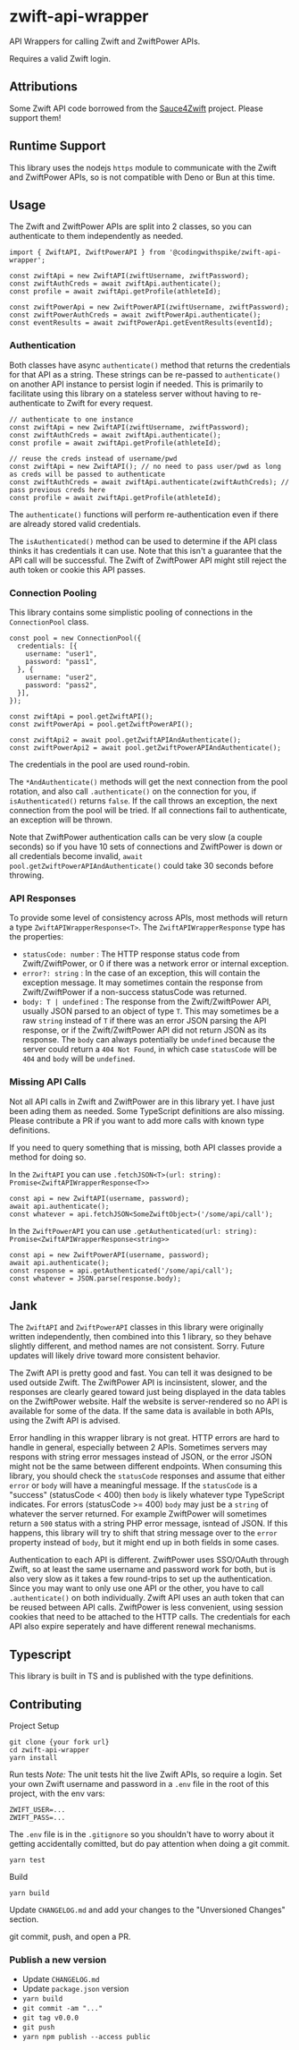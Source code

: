 # zwift-api-wrapper

API Wrappers for calling Zwift and ZwiftPower APIs.

Requires a valid Zwift login.

## Attributions

Some Zwift API code borrowed from the [Sauce4Zwift](https://github.com/SauceLLC/sauce4zwift) project. Please support them!

## Runtime Support

This library uses the nodejs `https` module to communicate with the Zwift and ZwiftPower APIs, so is not compatible with Deno or Bun at this time.

## Usage

The Zwift and ZwiftPower APIs are split into 2 classes, so you can authenticate to them independently as needed.

```
import { ZwiftAPI, ZwiftPowerAPI } from '@codingwithspike/zwift-api-wrapper';

const zwiftApi = new ZwiftAPI(zwiftUsername, zwiftPassword);
const zwiftAuthCreds = await zwiftApi.authenticate();
const profile = await zwiftApi.getProfile(athleteId);

const zwiftPowerApi = new ZwiftPowerAPI(zwiftUsername, zwiftPassword);
const zwiftPowerAuthCreds = await zwiftPowerApi.authenticate();
const eventResults = await zwiftPowerApi.getEventResults(eventId);
```

### Authentication

Both classes have async `authenticate()` method that returns the credentials for that API as a string. These strings can be re-passed to `authenticate()` on another API instance to persist login if needed. This is primarily to facilitate using this library on a stateless server without having to re-authenticate to Zwift for every request.

```
// authenticate to one instance
const zwiftApi = new ZwiftAPI(zwiftUsername, zwiftPassword);
const zwiftAuthCreds = await zwiftApi.authenticate();
const profile = await zwiftApi.getProfile(athleteId);

// reuse the creds instead of username/pwd
const zwiftApi = new ZwiftAPI(); // no need to pass user/pwd as long as creds will be passed to authenticate
const zwiftAuthCreds = await zwiftApi.authenticate(zwiftAuthCreds); // pass previous creds here
const profile = await zwiftApi.getProfile(athleteId);
```

The `authenticate()` functions will perform re-authentication even if there are already stored valid credentials.

The `isAuthenticated()` method can be used to determine if the API class thinks it has credentials it can use. Note that this isn't a guarantee that the API call will be successful. The Zwift of ZwiftPower API might still reject the auth token or cookie this API passes.

### Connection Pooling

This library contains some simplistic pooling of connections in the `ConnectionPool` class.

```
const pool = new ConnectionPool({
  credentials: [{
    username: "user1",
    password: "pass1",
  }, {
    username: "user2",
    password: "pass2",
  }],
});

const zwiftApi = pool.getZwiftAPI();
const zwiftPowerApi = pool.getZwiftPowerAPI();

const zwiftApi2 = await pool.getZwiftAPIAndAuthenticate();
const zwiftPowerApi2 = await pool.getZwiftPowerAPIAndAuthenticate();
```

The credentials in the pool are used round-robin.

The `*AndAuthenticate()` methods will get the next connection from the pool rotation, and also call `.authenticate()` on the connection for you, if `isAuthenticated()` returns `false`. If the call throws an exception, the next connection from the pool will be tried. If all connections fail to authenticate, an exception will be thrown.

Note that ZwiftPower authentication calls can be very slow (a couple seconds) so if you have 10 sets of connections and ZwiftPower is down or all credentials become invalid, `await pool.getZwiftPowerAPIAndAuthenticate()` could take 30 seconds before throwing.

### API Responses

To provide some level of consistency across APIs, most methods will return a type `ZwiftAPIWrapperResponse<T>`.
The `ZwiftAPIWrapperResponse` type has the properties:

* `statusCode: number` : The HTTP response status code from Zwift/ZwiftPower, or 0 if there was a network error or internal exception.
* `error?: string` : In the case of an exception, this will contain the exception message. It may sometimes contain the response from Zwift/ZwiftPower if a non-success statusCode was returned.
* `body: T | undefined` : The response from the Zwift/ZwiftPower API, usually JSON parsed to an object of type `T`. This may sometimes be a raw `string` instead of `T` if there was an error JSON parsing the API response, or if the Zwift/ZwiftPower API did not return JSON as its response. The `body` can always potentially be `undefined` because the server could return a `404 Not Found`, in which case `statusCode` will be `404` and `body` will be `undefined`.

### Missing API Calls

Not all API calls in Zwift and ZwiftPower are in this library yet. I have just been ading them as needed. Some TypeScript definitions are also missing. Please contribute a PR if you want to add more calls with known type definitions.

If you need to query something that is missing, both API classes provide a method for doing so.

In the `ZwiftAPI` you can use `.fetchJSON<T>(url: string): Promise<ZwiftAPIWrapperResponse<T>>`
```
const api = new ZwiftAPI(username, password);
await api.authenticate();
const whatever = api.fetchJSON<SomeZwiftObject>('/some/api/call');
```

In the `ZwiftPowerAPI` you can use `.getAuthenticated(url: string): Promise<ZwiftAPIWrapperResponse<string>>`
```
const api = new ZwiftPowerAPI(username, password);
await api.authenticate();
const response = api.getAuthenticated('/some/api/call');
const whatever = JSON.parse(response.body);
```

## Jank

The `ZwiftAPI` and `ZwiftPowerAPI` classes in this library were originally written independently, then combined into this 1 library, so they behave slightly different, and method names are not consistent. Sorry. Future updates will likely drive toward more consistent behavior.

The Zwift API is pretty good and fast. You can tell it was designed to be used outside Zwift.
The ZwiftPower API is incinsistent, slower, and the responses are clearly geared toward just being displayed in the data tables on the ZwiftPower website. Half the website is server-rendered so no API is available for some of the data.
If the same data is available in both APIs, using the Zwift API is advised.

Error handling in this wrapper library is not great. HTTP errors are hard to handle in general, especially between 2
APIs. Sometimes servers may respons with string error messages instead of JSON, or the error JSON might not be the same between different endpoints.
When consuming this library, you should check the `statusCode` responses and assume that either `error` or `body` will have a meaningful message.
If the `statusCode` is a "success" (statusCode < 400) then `body` is likely whatever type TypeScript indicates. For errors (statusCode >= 400) `body` may just be a `string` of whatever the server returned. For example ZwiftPower will sometimes return a `500` status with a string PHP error message, isntead of JSON. If this happens, this library will try to shift that string message over to the `error` property instead of `body`, but it might end up in both fields in some cases.

Authentication to each API is different.
ZwiftPower uses SSO/OAuth through Zwift, so at least the same username and password work for both, but is also very slow as it takes a few round-trips to set up the authentication.
Since you may want to only use one API or the other, you have to call `.authenticate()` on both individually.
Zwift API uses an auth token that can be reused between API calls.
ZwiftPower is less convenient, using session cookies that need to be attached to the HTTP calls.
The credentials for each API also expire seperately and have different renewal mechanisms.

## Typescript

This library is built in TS and is published with the type definitions.

## Contributing

Project Setup
```
git clone {your fork url}
cd zwift-api-wrapper
yarn install
```

Run tests
_Note:_ The unit tests hit the live Zwift APIs, so require a login.
Set your own Zwift username and password in a `.env` file in the root of this project, with the env vars:
```
ZWIFT_USER=...
ZWIFT_PASS=...
```
The `.env` file is in the `.gitignore` so you shouldn't have to worry about it getting accidentally comitted, but do pay attention when doing a git commit.
```
yarn test
```

Build
```
yarn build
```

Update `CHANGELOG.md` and add your changes to the "Unversioned Changes" section.

git commit, push, and open a PR.

### Publish a new version

* Update `CHANGELOG.md`
* Update `package.json` version
* `yarn build`
* `git commit -am "..."`
* `git tag v0.0.0`
* `git push`
* `yarn npm publish --access public`
